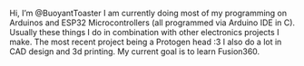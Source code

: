 Hi, I’m @BuoyantToaster
I am currently doing most of my programming on Arduinos and ESP32 Microcontrollers (all programmed via Arduino IDE in C). Usually these things I do in combination with other electronics projects I make. The most recent project being a Protogen head :3
I also do a lot in CAD design and 3d printing. My current goal is to learn Fusion360.
